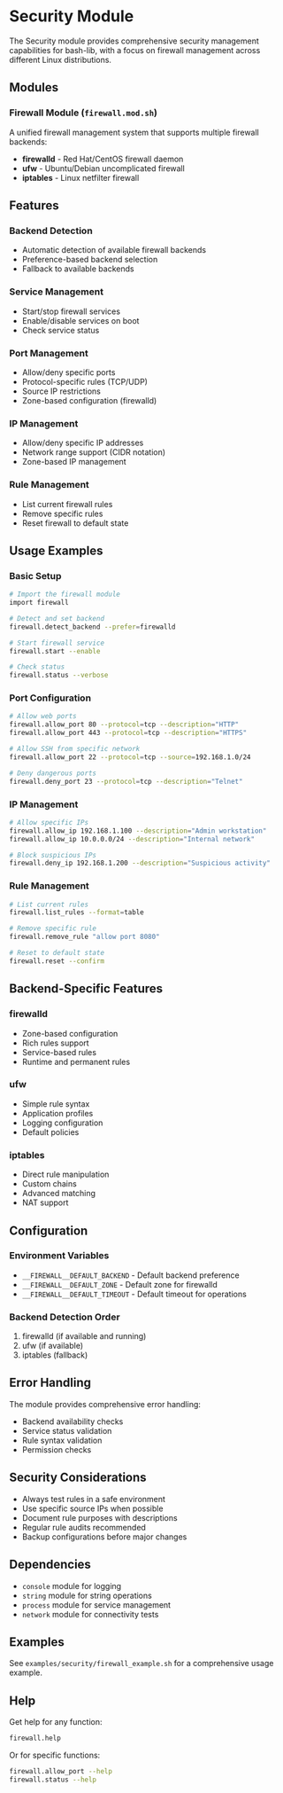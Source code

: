 # Security Module

The Security module provides comprehensive security management capabilities for bash-lib, with a focus on firewall management across different Linux distributions.

## Modules

### Firewall Module (`firewall.mod.sh`)

A unified firewall management system that supports multiple firewall backends:

- **firewalld** - Red Hat/CentOS firewall daemon
- **ufw** - Ubuntu/Debian uncomplicated firewall
- **iptables** - Linux netfilter firewall

## Features

### Backend Detection
- Automatic detection of available firewall backends
- Preference-based backend selection
- Fallback to available backends

### Service Management
- Start/stop firewall services
- Enable/disable services on boot
- Check service status

### Port Management
- Allow/deny specific ports
- Protocol-specific rules (TCP/UDP)
- Source IP restrictions
- Zone-based configuration (firewalld)

### IP Management
- Allow/deny specific IP addresses
- Network range support (CIDR notation)
- Zone-based IP management

### Rule Management
- List current firewall rules
- Remove specific rules
- Reset firewall to default state

## Usage Examples

### Basic Setup
```bash
# Import the firewall module
import firewall

# Detect and set backend
firewall.detect_backend --prefer=firewalld

# Start firewall service
firewall.start --enable

# Check status
firewall.status --verbose
```

### Port Configuration
```bash
# Allow web ports
firewall.allow_port 80 --protocol=tcp --description="HTTP"
firewall.allow_port 443 --protocol=tcp --description="HTTPS"

# Allow SSH from specific network
firewall.allow_port 22 --protocol=tcp --source=192.168.1.0/24

# Deny dangerous ports
firewall.deny_port 23 --protocol=tcp --description="Telnet"
```

### IP Management
```bash
# Allow specific IPs
firewall.allow_ip 192.168.1.100 --description="Admin workstation"
firewall.allow_ip 10.0.0.0/24 --description="Internal network"

# Block suspicious IPs
firewall.deny_ip 192.168.1.200 --description="Suspicious activity"
```

### Rule Management
```bash
# List current rules
firewall.list_rules --format=table

# Remove specific rule
firewall.remove_rule "allow port 8080"

# Reset to default state
firewall.reset --confirm
```

## Backend-Specific Features

### firewalld
- Zone-based configuration
- Rich rules support
- Service-based rules
- Runtime and permanent rules

### ufw
- Simple rule syntax
- Application profiles
- Logging configuration
- Default policies

### iptables
- Direct rule manipulation
- Custom chains
- Advanced matching
- NAT support

## Configuration

### Environment Variables
- `__FIREWALL__DEFAULT_BACKEND` - Default backend preference
- `__FIREWALL__DEFAULT_ZONE` - Default zone for firewalld
- `__FIREWALL__DEFAULT_TIMEOUT` - Default timeout for operations

### Backend Detection Order
1. firewalld (if available and running)
2. ufw (if available)
3. iptables (fallback)

## Error Handling

The module provides comprehensive error handling:
- Backend availability checks
- Service status validation
- Rule syntax validation
- Permission checks

## Security Considerations

- Always test rules in a safe environment
- Use specific source IPs when possible
- Document rule purposes with descriptions
- Regular rule audits recommended
- Backup configurations before major changes

## Dependencies

- `console` module for logging
- `string` module for string operations
- `process` module for service management
- `network` module for connectivity tests

## Examples

See `examples/security/firewall_example.sh` for a comprehensive usage example.

## Help

Get help for any function:
```bash
firewall.help
```

Or for specific functions:
```bash
firewall.allow_port --help
firewall.status --help
```
